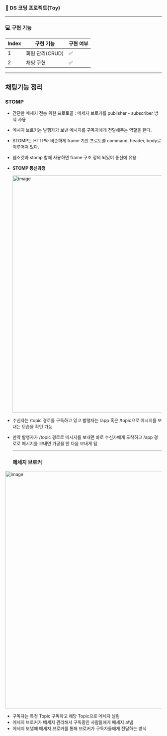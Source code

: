### 🐻 DS 코딩 프로젝트(Toy)
-----
### 💻 구현 기능
| Index | 구현 기능 | 구현 여부 |
| --- | --- | --- |
| 1 | 회원 관리(CRUD) | ✅ |
| 2 | 채팅 구현| ✅ | 

----
## 채팅기능 정리
### STOMP
- 간단한 메세지 전송 위한 프로토콜 : 메세지 브로커를  publisher - subscriber 방식 사용
- 메시지 브로커는 발행자가 보낸 메시지를 구독자에게 전달해주는 역할을 한다.
- STOMP는 HTTP와 비슷하게 frame 기반 프로토콜 command, header, body로 이루어져 있다.
- 웹소켓과 stomp 함께 사용하면 frame 구조 정의 되있어 통신에 유용
- **STOMP 통신과정**

  <img width="761" alt="image" src="https://github.com/bangyewon/Meeting/assets/90364660/05c84021-efc9-44f6-a165-6b8e4905773f">
- 수신자는 /topic 경로를 구독하고 있고 발행자는 /app 혹은 /topic으로 메시지를 보내는 모습을 확인 가능
- 만약 발행자가 /topic 경로로 메시지를 보내면 바로 수신자에게 도착하고 /app 경로로 메시지를 보내면 가공을 한 다음 보내게 됨
  
  ----
  ### 메세지 브로커
<img width="761" alt="image" src="https://github.com/bangyewon/Meeting/assets/90364660/60f01ae9-05d6-42f9-9135-27f8c4e3db7c">

- 구독자는 특정 Topic 구독하고 해당 Topic으로 메세지 날림
- 메세지 브로커가 메세지 관리해서 구독중인 사람들에게 메세지 보냄
- 메세지 보낼때 메세지 브로커를 통해 브로커가 구독자들에게 전달하는 방식





